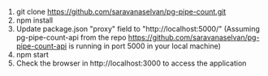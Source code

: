 1. git clone https://github.com/saravanaselvan/pg-pipe-count.git
2. npm install
3. Update package.json "proxy" field to "http://localhost:5000/" (Assuming pg-pipe-count-api from the repo https://github.com/saravanaselvan/pg-pipe-count-api is running in port 5000 in your local machine)
4. npm start
5. Check the browser in http://localhost:3000 to access the application
